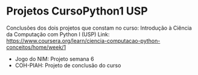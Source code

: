 # Projetos CursoPython1 USP
 
Conclusões dos dois projetos que constam no curso: Introdução à Ciência da Computação com Python I (USP)
Link: https://www.coursera.org/learn/ciencia-computacao-python-conceitos/home/week/1

- Jogo do NIM: Projeto semana 6
- COH-PIAH: Projeto de conclusão do curso
